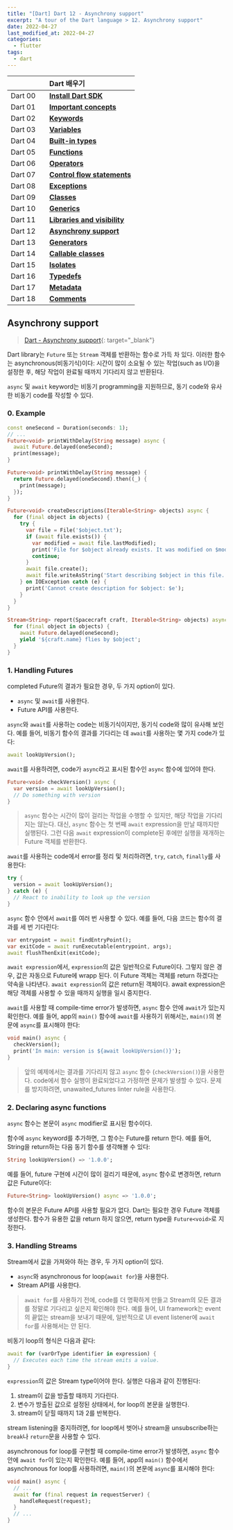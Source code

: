 ```yaml
---
title: "[Dart] Dart 12 - Asynchrony support"
excerpt: "A tour of the Dart language > 12. Asynchrony support"
date: 2022-04-27
last_modified_at: 2022-04-27
categories:
  - flutter
tags:
  - dart
---
```


|||Dart 배우기|
|:---:|:---:|:---|
|Dart 00||**[Install Dart SDK](https://burningfalls.github.io/flutter/dart00-install-dart-sdk/)**|
|Dart 01||**[Important concepts](https://burningfalls.github.io/flutter/dart01-important-concepts/)**|
|Dart 02||**[Keywords](https://burningfalls.github.io/flutter/dart02-keywords/)**|
|Dart 03||**[Variables](https://burningfalls.github.io/flutter/dart03-variables/)**|
|Dart 04||**[Built-in types](https://burningfalls.github.io/flutter/dart04-built-in-types/)**|
|Dart 05||**[Functions](https://burningfalls.github.io/flutter/dart05-functions/)**|
|Dart 06||**[Operators](https://burningfalls.github.io/flutter/dart06-operators/)**|
|Dart 07||**[Control flow statements](https://burningfalls.github.io/flutter/dart07-control-flow-statements/)**|
|Dart 08||**[Exceptions](https://burningfalls.github.io/flutter/dart08-exceptions/)**|
|Dart 09||**[Classes](https://burningfalls.github.io/flutter/dart09-classes/)**|
|Dart 10||**[Generics](https://burningfalls.github.io/flutter/dart10-generics/)**|
|Dart 11||**[Libraries and visibility](https://burningfalls.github.io/flutter/dart11-libraries-and-visibility/)**|
|Dart 12||**[Asynchrony support](https://burningfalls.github.io/flutter/dart12-asynchrony-support/)**|
|Dart 13||**[Generators](https://burningfalls.github.io/flutter/dart13-generators/)**|
|Dart 14||**[Callable classes](https://burningfalls.github.io/flutter/dart14-callable-classes/)**|
|Dart 15||**[Isolates](https://burningfalls.github.io/flutter/dart15-isolates/)**|
|Dart 16||**[Typedefs](https://burningfalls.github.io/flutter/dart16-typedefs/)**|
|Dart 17||**[Metadata](https://burningfalls.github.io/flutter/dart17-metadata/)**|
|Dart 18||**[Comments](https://burningfalls.github.io/flutter/dart18-comments/)**|

## Asynchrony support

> [Dart - Asynchrony support](https://dart.dev/guides/language/language-tour#asynchrony-support){: target="_blank"}

Dart library는 `Future` 또는 `Stream` 객체를 반환하는 함수로 가득 차 있다. 이러한 함수는 asynchronous(비동기식)이다: 시간이 많이 소요될 수 있는 작업(such as I/O)을 설정한 후, 해당 작업이 완료될 때까지 기다리지 않고 반환된다.

`async` 및 `await` keyword는 비동기 programming을 지원하므로, 동기 code와 유사한 비동기 code를 작성할 수 있다.

### 0. Example

```dart
const oneSecond = Duration(seconds: 1);
// ...
Future<void> printWithDelay(String message) async {
  await Future.delayed(oneSecond);
  print(message);
}
```

```dart
Future<void> printWithDelay(String message) {
  return Future.delayed(oneSecond).then((_) {
    print(message);
  });
}
```

```dart
Future<void> createDescriptions(Iterable<String> objects) async {
  for (final object in objects) {
    try {
      var file = File('$object.txt');
      if (await file.exists()) {
        var modified = await file.lastModified);
        print('File for $object already exists. It was modified on $modified.');
        continue;
      }
      await file.create();
      await file.writeAsString('Start describing $object in this file.');
    } on IOException catch (e) {
      print('Cannot create description for $object: $e');
    }
  }
}
```

```dart
Stream<String> report(Spacecraft craft, Iterable<String> objects) async* {
  for (final object in objects) {
    await Future.delayed(oneSecond);
    yield '${craft.name} flies by $object';
  }
}
```

### 1. Handling Futures

completed Future의 결과가 필요한 경우, 두 가지 option이 있다.

* `async` 및 `await`를 사용한다.
* Future API를 사용한다.

`async`와 `await`를 사용하는 code는 비동기식이지만, 동기식 code와 많이 유사해 보인다. 예를 들어, 비동기 함수의 결과를 기다리는 데 `await`를 사용하는 몇 가지 code가 있다:

```dart
await lookUpVersion();
```

`await`를 사용하려면, code가 `async`라고 표시된 함수인 `async` 함수에 있어야 한다.

```dart
Future<void> checkVersion() async {
  var version = await lookUpVersion();
  // Do something with version
}
```

> `async` 함수는 시간이 많이 걸리는 작업을 수행할 수 있지만, 해당 작업을 기다리지는 않는다. 대신, `async` 함수는 첫 번째 `await` expression을 만날 때까지만 실행된다. 그런 다음 `await` expression이 complete된 후에만 실행을 재개하는 Future 객체를 반환한다.

`await`를 사용하는 code에서 error를 정리 및 처리하려면, `try`, `catch`, `finally`를 사용한다:

```dart
try {
  version = await lookUpVersion();
} catch (e) {
  // React to inability to look up the version
}
```

`async` 함수 안에서 `await`를 여러 번 사용할 수 있다. 예를 들어, 다음 코드는 함수의 결과를 세 번 기다린다:

```dart
var entrypoint = await findEntryPoint();
var exitCode = await runExecutable(entrypoint, args);
await flushThenExit(exitCode);
```

`await expression`에서, `expression`의 값은 일반적으로 Future이다. 그렇지 않은 경우, 값은 자동으로 Future에 wrapp 된다. 이 Future 객체는 객체를 return 하겠다는 약속을 나타낸다. `await expression`의 값은 return된 객체이다. await expression은 해당 객체를 사용할 수 있을 때까지 실행을 일시 중지한다.

`await`를 사용할 때 compile-time error가 발생하면, `async` 함수 안에 `await`가 있는지 확인한다. 예를 들어, app의 `main()` 함수에 `await`를 사용하기 위해서는, `main()`의 본문에 `async`를 표시해야 한다:

```dart
void main() async {
  checkVersion();
  print('In main: version is ${await lookUpVersion()}');
}
```

> 앞의 예제에서는 결과를 기다리지 않고 `async` 함수 (`checkVersion()`)을 사용한다. code에서 함수 실행이 완료되었다고 가정하면 문제가 발생할 수 있다. 문제를 방지하려면, unawaited_futures linter rule을 사용한다.

### 2. Declaring async functions

`async` 함수는 본문이 `async` modifier로 표시된 함수이다.

함수에 `async` keyword를 추가하면, 그 함수는 Future를 return 한다. 예를 들어, String을 return하는 다음 동기 함수를 생각해볼 수 있다:

```dart
String lookUpVersion() => '1.0.0';
```

예를 들어, future 구현에 시간이 많이 걸리기 때문에, `async` 함수로 변경하면, return 값은 Future이다:

```dart
Future<String> lookUpVersion() async => '1.0.0';
```

함수의 본문은 Future API를 사용할 필요가 없다. Dart는 필요한 경우 Future 객체를 생성한다. 함수가 유용한 값을 return 하지 않으면, return type을 `Future<void>`로 지정한다.

### 3. Handling Streams

Stream에서 값을 가져와야 하는 경우, 두 가지 option이 있다.

* `async`와 asynchronous for loop(`await for`)을 사용한다.
* Stream API를 사용한다.

> `await for`를 사용하기 전에, code를 더 명확하게 만들고 Stream의 모든 결과를 정말로 기다리고 싶은지 확인해야 한다. 예를 들어, UI framework는 event의 끝없는 stream을 보내기 때문에, 일반적으로 UI event listener에 `await for`를 사용해서는 안 된다.

비동기 loop의 형식은 다음과 같다:

```dart
await for (varOrType identifier in expression) {
  // Executes each time the stream emits a value.
}
```

`expression`의 값은 Stream type이어야 한다. 실행은 다음과 같이 진행된다:

1. stream이 값을 방출할 때까지 기다린다.
1. 변수가 방출된 값으로 설정된 상태에서, for loop의 본문을 실행한다.
1. stream이 닫힐 때까지 1과 2를 반복한다.

stream listening을 중지하려면, for loop에서 벗어나 stream을 unsubscribe하는 `break`나 `return`문을 사용할 수 있다.

asynchronous for loop를 구현할 때 compile-time error가 발생하면, `async` 함수 안에 `await for`이 있는지 확인한다. 예를 들어, app의 `main()` 함수에서 asynchronous for loop를 사용하려면, `main()`의 본문에 `async`를 표시해야 한다:

```dart
void main() async {
  // ...
  await for (final request in requestServer) {
    handleRequest(request);
  }
  // ...
}
```